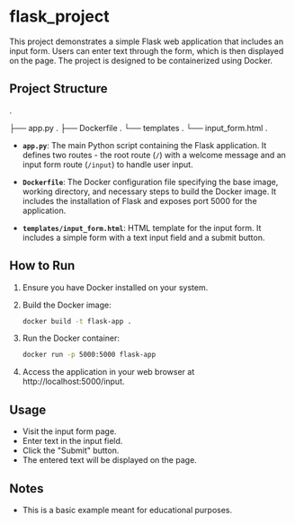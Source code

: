 # flask_project
This project demonstrates a simple Flask web application that includes an input form. Users can enter text through the form, which is then displayed on the page. The project is designed to be containerized using Docker.

## Project Structure
.

├── app.py  .
├── Dockerfile  .
└── templates  .
   └── input_form.html  .


- **`app.py`**: The main Python script containing the Flask application. It defines two routes - the root route (`/`) with a welcome message and an input form route (`/input`) to handle user input.

- **`Dockerfile`**: The Docker configuration file specifying the base image, working directory, and necessary steps to build the Docker image. It includes the installation of Flask and exposes port 5000 for the application.

- **`templates/input_form.html`**: HTML template for the input form. It includes a simple form with a text input field and a submit button.

## How to Run

1. Ensure you have Docker installed on your system.

2. Build the Docker image:

   ```bash
   docker build -t flask-app .
   
3. Run the Docker container:
   
   ```bash
   docker run -p 5000:5000 flask-app

4. Access the application in your web browser at http://localhost:5000/input. 


## Usage

- Visit the input form page.
- Enter text in the input field.
- Click the "Submit" button.
- The entered text will be displayed on the page.
   
## Notes

- This is a basic example meant for educational purposes.

